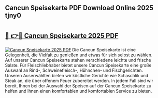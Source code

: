 ## Cancun Speisekarte PDF Download Online 2025 tjny0

# <h2><a href="http://gcc4l0m.nevu.top/?p=Cancun+Speisekarte">🔗 👉🔴 Cancun Speisekarte 2025 PDF</a></h2>

[![Cancun Speisekarte 2025 PDF](https://i.imgur.com/dBaPXMq.png)](http://gcc4l0m.nevu.top/?p=Cancun+Speisekarte)
Die Cancun Speisekarte ist eine Gelegenheit, die Vielfalt zu genießen und etwas für sich selbst zu wählen. Auf unserer Cancun Speisekarte stehen verschiedene leichte und frische Salate. Für Fleischliebhaber bietet unsere Cancun Speisekarte eine große Auswahl an Rind-, Schweinefleisch-, Hühnchen- und Fischgerichten. Unseren Auserwählten bieten wir köstliche Gerichte wie Schaschlik und Steak an, die über offenem Feuer zubereitet werden. In jedem Fall sind wir bereit, Ihnen bei der Auswahl der Speisen auf der Cancun Speisekarte zu helfen und Ihnen einen komfortablen und komfortablen Service zu bieten.

